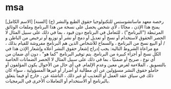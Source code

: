 # msa
رخصة معهد ماساتشوستس للتكنولوجيا  حقوق الطبع والنشر (ج) [السنة] [الاسم الكامل]  يمنح هذا الإذن ، مجانًا ، لأي شخص يحصل على نسخة من هذا البرنامج وملفات الوثائق المرتبطة ("البرنامج") ، للتعامل في البرنامج دون قيود ، بما في ذلك على سبيل المثال لا الحصر الحقوق لاستخدام أو نسخ أو تعديل أو دمج أو نشر أو توزيع أو ترخيص من الباطن و / أو البيع نسخ من البرنامج ، والسماح للأشخاص الذين هم البرنامج مفروشة للقيام بذلك ، مع مراعاة الشروط التالية:  يجب إدراج إشعار حقوق النشر أعلاه وإشعار الإذن هذا في الكل نسخ أو أجزاء كبيرة من البرنامج.  يتم توفير البرنامج "كما هو" ، دون أي ضمان من أي نوع ، صريح أو ضمنيًا ، بما في ذلك على سبيل المثال لا الحصر الضمانات الخاصة بالتسويق ، الملاءمة لغرض معين وعدم الإلمام. في أي حال من الأحوال يكون المؤلفون أو حاملو حقوق النشر مسؤولين عن أي مطالبة أو أضرار أو غيرها المسؤولية ، سواء كان ذلك في سياق عقد العمل أو التعذيب أو غير ذلك ، الناشئة عن ، خارج أو فيما يتعلق بالبرنامج أو الاستخدام أو التعاملات الأخرى في البرمجيات.
